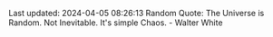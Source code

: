Last updated: 2024-04-05 08:26:13
Random Quote: The Universe is Random. Not Inevitable. It's simple Chaos. - Walter White